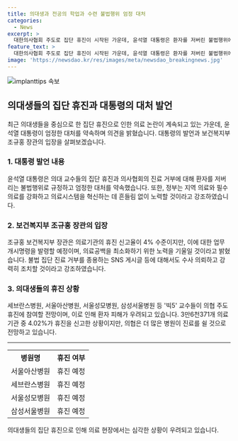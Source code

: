 ```yaml
---
title: 의대생과 전공의 학업과 수련 불법행위 엄정 대처
categories:
  - News
excerpt: >
  대한의사협회 주도로 집단 휴진이 시작된 가운데, 윤석열 대통령은 환자를 저버린 불법행위에 대해서는 엄정하게 대처할 수밖에 없다고 밝혀 국민의 안전을 강조했다. 보건복지부는 의료공백을 최소화하기 위해 업무개시명령을 발령하고, 불법 집단 진료 거부에 대한 강력한 대응을 예고했다. 상급 의료기관 소속 교수들의 참여로 환자 피해 우려가 제기되는 가운데, 정부와 의협 측은 입장을 강화하고 있으며, 전체적인 상황에 대한 논란이 예상된다.
feature_text: >
  대한의사협회 주도로 집단 휴진이 시작된 가운데, 윤석열 대통령은 환자를 저버린 불법행위에 대해서는 엄정하게 대처할 수밖에 없다고 밝혀 국민의 안전을 강조했다. 보건복지부는 의료공백을 최소화하기 위해 업무개시명령을 발령하고, 불법 집단 진료 거부에 대한 강력한 대응을 예고했다. 상급 의료기관 소속 교수들의 참여로 환자 피해 우려가 제기되는 가운데, 정부와 의협 측은 입장을 강화하고 있으며, 전체적인 상황에 대한 논란이 예상된다.
image: 'https://newsdao.kr/res/images/meta/newsdao_breakingnews.jpg'
---
```


<p><img src="https://newsdao.kr/res/images/meta/newsdao_breakingnews.jpg" alt="implanttips 속보" /></p>

<h2 data-ke-size="size26">의대생들의 집단 휴진과 대통령의 대처 발언</h2>

<p data-ke-size="size16">최근 의대생들을 중심으로 한 집단 휴진으로 인한 의료 논란이 계속되고 있는 가운데, 윤석열 대통령이 엄정한 대처를 약속하며 의견을 밝혔습니다. 대통령의 발언과 보건복지부 조규홍 장관의 입장을 살펴보겠습니다.</p>

<h3 data-ke-size="size23">1. 대통령 발언 내용</h3>

<p data-ke-size="size16">윤석열 대통령은 의대 교수들의 집단 휴진과 의사협회의 진료 거부에 대해 환자를 저버리는 불법행위로 규정하고 엄정한 대처를 약속했습니다. 또한, 정부는 지역 의료와 필수 의료를 강화하고 의료시스템을 혁신하는 데 흔들림 없이 노력할 것이라고 강조하였습니다.</p>

<h3 data-ke-size="size23">2. 보건복지부 조규홍 장관의 입장</h3>

<p data-ke-size="size16">조규홍 보건복지부 장관은 의료기관의 휴진 신고율이 4% 수준이지만, 이에 대한 업무개시명령을 발령할 예정이며, 의료공백을 최소화하기 위한 노력을 기울일 것이라고 밝혔습니다. 불법 집단 진료 거부를 종용하는 SNS 게시글 등에 대해서도 수사 의뢰하고 강력히 조치할 것이라고 강조하였습니다.</p>

<h3 data-ke-size="size23">3. 의대생들의 휴진 상황</h3>

<p data-ke-size="size16">세브란스병원, 서울아산병원, 서울성모병원, 삼성서울병원 등 '빅5' 교수들이 의협 주도 휴진에 참여할 전망이며, 이로 인해 환자 피해가 우려되고 있습니다. 3만6천371개 의료기관 중 4.02%가 휴진을 신고한 상황이지만, 의협은 더 많은 병원이 진료를 쉴 것으로 전망하고 있습니다.</p>

<hr>

<table>
  <tr>
    <th>병원명</th>
    <th>휴진 여부</th>
  </tr>
  <tr>
    <td>서울아산병원</td>
    <td>휴진 예정</td>
  </tr>
  <tr>
    <td>세브란스병원</td>
    <td>휴진 예정</td>
  </tr>
  <tr>
    <td>서울성모병원</td>
    <td>휴진 예정</td>
  </tr>
  <tr>
    <td>삼성서울병원</td>
    <td>휴진 예정</td>
  </tr>
</table>

<p data-ke-size="size16">의대생들의 집단 휴진으로 인해 의료 현장에서는 심각한 상황이 우려되고 있습니다.</p>

